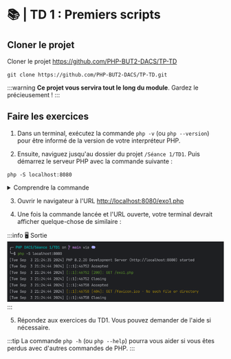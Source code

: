 # 📚 | TD 1 : Premiers scripts

## Cloner le projet

Cloner le projet https://github.com/PHP-BUT2-DACS/TP-TD

```shell
git clone https://github.com/PHP-BUT2-DACS/TP-TD.git
```

:::warning
**Ce projet vous servira tout le long du module**. Gardez le précieusement !
:::

## Faire les exercices

1. Dans un terminal, exécutez la commande `php -v` (ou `php --version`) pour être informé de la version de votre interpréteur PHP.

2. Ensuite, naviguez jusqu'au dossier du projet `/Séance 1/TD1`. Puis démarrez le serveur PHP avec la commande suivante :

```shell
php -S localhost:8080
```

<details>
    <summary>Comprendre la commande</summary>

- `php` fait référence à l'interpréteur PHP pré-installé sur votre machine.
- L'option `-S` (pour **S**erver) permet de **créer un serveur PHP**. Cette option nécessite deux paramètres :
    - `<addr>`, c'est-à-dire **l'adresse à laquelle on veut utiliser notre serveur** (`localhost`, correspond à l'hôte local)
    - `<port>` permet de préciser **le port à utiliser** pour l'adresse précédemment fournie. En informatique, il est couramment admis que les ports 808X, 800X, 300X, 500X sont réservés pour le développement.
</details>

3. Ouvrir le navigateur à l'URL [http://localhost:8080/exo1.php](http://localhost:8080/exo1.php)

4. Une fois la commande lancée et l'URL ouverte, votre terminal devrait afficher quelque-chose de similaire :

:::info 🖥️ Sortie
![terminal.png](../images/terminal.png)
:::

5. Répondez aux exercices du TD1. Vous pouvez demander de l'aide si nécessaire.

:::tip
La commande `php -h` (ou `php --help`) pourra vous aider si vous êtes perdus avec d'autres commandes de PHP.
:::